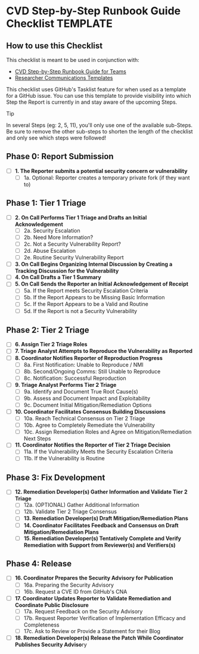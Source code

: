 # CVD Step-by-Step Runbook Guide Checklist TEMPLATE

## How to use this Checklist

This checklist is meant to be used in conjunction with:

* [CVD Step-by-Step Runbook Guide for Teams](./CVD-Step-by-Step-Runbook-and-Guide.md)
* [Researcher Communications Templates](./Researcher-Communications.Primer.md)

This checklist uses GitHub's Tasklist feature for when used as a template for a GitHub issue. You can use this template to provide visibility into which Step the Report is currently in and stay aware of the upcoming Steps.

>[!TIP]
>In several Steps (eg: 2, 5, 11), you'll only use one of the available sub-Steps. Be sure to remove the other sub-steps to shorten the length of the checklist and only see which steps were followed!

## Phase 0: Report Submission

- [ ] **1. The Reporter submits a potential security concern or vulnerability**
    - [ ] 1a. Optional: Reporter creates a temporary private fork (if they want to)

## Phase 1: Tier 1 Triage

- [ ] **2. On Call Performs Tier 1 Triage and Drafts an Initial Acknowledgement**
    - [ ] 2a. Security Escalation
    - [ ] 2b. Need More Information?
    - [ ] 2c. Not a Security Vulnerability Report?
    - [ ] 2d. Abuse Escalation
    - [ ] 2e. Routine Security Vulnerability Report
- [ ] **3. On Call Begins Organizing Internal Discussion by Creating a Tracking Discussion for the Vulnerability**
- [ ] **4. On Call Drafts a Tier 1 Summary**
- [ ] **5. On Call Sends the Reporter an Initial Acknowledgement of Receipt**
    - [ ] 5a. If the Report meets Security Escalation Criteria
    - [ ] 5b. If the Report Appears to be Missing Basic Information
    - [ ] 5c. If the Report Appears to be a Valid and Routine
    - [ ] 5d. If the Report is not a Security Vulnerability

## Phase 2: Tier 2 Triage

- [ ] **6. Assign Tier 2 Triage Roles**
- [ ] **7. Triage Analyst Attempts to Reproduce the Vulnerability as Reported**
- [ ] **8. Coordinator Notifies Reporter of Reproduction Progress**
    - [ ] 8a. First Notification: Unable to Reproduce / NMI
    - [ ] 8b. Second/Ongoing Comms: Still Unable to Reproduce
    - [ ] 8c. Notification: Successful Reproduction
- [ ] **9. Triage Analyst Performs Tier 2 Triage**
    - [ ] 9a. Identify and Document True Root Cause(s)
    - [ ] 9b. Assess and Document Impact and Exploitability
    - [ ] 9c. Document Initial Mitigation/Remediation Options
- [ ] **10. Coordinator Facilitates Consensus Building Discussions**
    - [ ] 10a. Reach Technical Consensus on Tier 2 Triage
    - [ ] 10b. Agree to Completely Remediate the Vulnerability 
    - [ ] 10c. Assign Remediation Roles and Agree on Mitigation/Remediation Next Steps
- [ ] **11. Coordinator Notifies the Reporter of Tier 2 Triage Decision**
    - [ ] 11a. If the Vulnerability Meets the Security Escalation Criteria
    - [ ] 11b. If the Vulnerability is Routine

## Phase 3: Fix Development

- [ ] **12. Remediation Developer(s) Gather Information and Validate Tier 2 Triage**
    - [ ] 12a. (OPTIONAL) Gather Additional Information
    - [ ] 12b. Validate Tier 2 Triage Consensus
    - [ ] **13. Remediation Developer(s) Draft Mitigation/Remediation Plans**
    - [ ] **14. Coordinator Facilitates Feedback and Consensus on Draft Mitigation/Remediation Plans**
    - [ ] **15. Remediation Developer(s) Tentatively Complete and Verify Remediation with Support from Reviewer(s) and Verifiers(s)**

## Phase 4: Release

- [ ] **16. Coordinator Prepares the Security Advisory for Publication**
    - [ ] 16a. Preparing the Security Advisory
    - [ ] 16b. Request a CVE ID from GitHub's CNA
- [ ] **17. Coordinator Updates Reporter to Validate Remediation and Coordinate Public Disclosure**
    - [ ] 17a. Request Feedback on the Security Advisory
    - [ ] 17b. Request Reporter Verification of Implementation Efficacy and Completeness
    - [ ] 17c. Ask to Review or Provide a Statement for their Blog
- [ ] **18. Remediation Developer(s) Release the Patch While Coordinator Publishes Security Adviso**ry